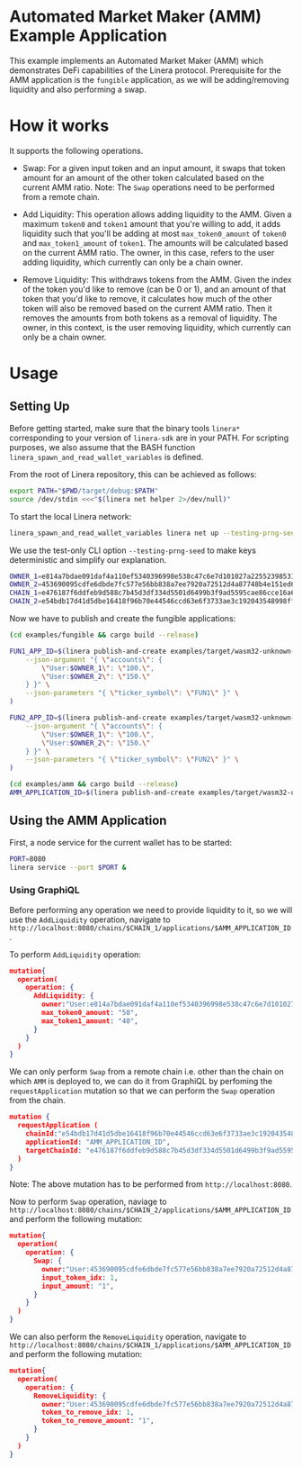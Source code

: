 <!-- cargo-rdme start -->

# Automated Market Maker (AMM) Example Application

This example implements an Automated Market Maker (AMM) which demonstrates DeFi capabilities of the 
Linera protocol. Prerequisite for the AMM application is the `fungible` application, as we will
be adding/removing liquidity and also performing a swap.

# How it works 

It supports the following operations.

- Swap: For a given input token and an input amount, it swaps that token amount for an 
amount of the other token calculated based on the current AMM ratio. Note: The `Swap` operations 
need to be performed from a remote chain.

- Add Liquidity: This operation allows adding liquidity to the AMM. Given a maximum 
`token0` and `token1` amount that you're willing to add, it adds liquidity such that you'll be 
adding at most `max_token0_amount` of `token0` and `max_token1_amount` of `token1`. The amounts 
will be calculated based on the current AMM ratio. The owner, in this case, refers to the user 
adding liquidity, which currently can only be a chain owner.

- Remove Liquidity: This withdraws tokens from the AMM. Given the index of the token you'd 
like to remove (can be 0 or 1), and an amount of that token that you'd like to remove, it calculates 
how much of the other token will also be removed based on the current AMM ratio. Then it removes 
the amounts from both tokens as a removal of liquidity. The owner, in this context, is the user 
removing liquidity, which currently can only be a chain owner.

# Usage

## Setting Up

Before getting started, make sure that the binary tools `linera*` corresponding to
your version of `linera-sdk` are in your PATH. For scripting purposes, we also assume
that the BASH function `linera_spawn_and_read_wallet_variables` is defined.

From the root of Linera repository, this can be achieved as follows:

```bash
export PATH="$PWD/target/debug:$PATH"
source /dev/stdin <<<"$(linera net helper 2>/dev/null)"
```

To start the local Linera network:

```bash
linera_spawn_and_read_wallet_variables linera net up --testing-prng-seed 37
```

We use the test-only CLI option `--testing-prng-seed` to make keys deterministic and simplify our
explanation.

```bash
OWNER_1=e814a7bdae091daf4a110ef5340396998e538c47c6e7d101027a225523985316
OWNER_2=453690095cdfe6dbde7fc577e56bb838a7ee7920a72512d4a87748b4e151ed61
CHAIN_1=e476187f6ddfeb9d588c7b45d3df334d5501d6499b3f9ad5595cae86cce16a65
CHAIN_2=e54bdb17d41d5dbe16418f96b70e44546ccd63e6f3733ae3c192043548998ff3
```

Now we have to publish and create the fungible applications:

```bash
(cd examples/fungible && cargo build --release)

FUN1_APP_ID=$(linera publish-and-create examples/target/wasm32-unknown-unknown/release/fungible_{contract,service}.wasm \
    --json-argument "{ \"accounts\": {
        \"User:$OWNER_1\": \"100.\",
        \"User:$OWNER_2\": \"150.\"
    } }" \
    --json-parameters "{ \"ticker_symbol\": \"FUN1\" }" \
)

FUN2_APP_ID=$(linera publish-and-create examples/target/wasm32-unknown-unknown/release/fungible_{contract,service}.wasm \
    --json-argument "{ \"accounts\": {
        \"User:$OWNER_1\": \"100.\",
        \"User:$OWNER_2\": \"150.\"
    } }" \
    --json-parameters "{ \"ticker_symbol\": \"FUN2\" }" \
)

(cd examples/amm && cargo build --release)
AMM_APPLICATION_ID=$(linera publish-and-create examples/target/wasm32-unknown-unknown/release/amm_{contract,service}.wasm --json-parameters "{\"tokens\":["\"$FUN1_APP_ID\"","\"$FUN2_APP_ID\""]}")
```

## Using the AMM Application

First, a node service for the current wallet has to be started:

```bash
PORT=8080
linera service --port $PORT &
```

### Using GraphiQL

Before performing any operation we need to provide liquidity to it, so we will use the `AddLiquidity` operation,
navigate to `http://localhost:8080/chains/$CHAIN_1/applications/$AMM_APPLICATION_ID`.

To perform `AddLiquidity` operation:

```json
mutation{
  operation(
    operation: {
      AddLiquidity: {
        owner:"User:e814a7bdae091daf4a110ef5340396998e538c47c6e7d101027a225523985316",
        max_token0_amount: "50",
        max_token1_amount: "40",
      }
    }
  )
}
```

We can only perform `Swap` from a remote chain i.e. other than the chain on which `AMM` is deployed to,
we can do it from GraphiQL by perfoming the `requestApplication` mutation so that we can perform the 
`Swap` operation from the chain.

```json
mutation {
  requestApplication (
    chainId:"e54bdb17d41d5dbe16418f96b70e44546ccd63e6f3733ae3c192043548998ff3",
    applicationId: "AMM_APPLICATION_ID",
    targetChainId: "e476187f6ddfeb9d588c7b45d3df334d5501d6499b3f9ad5595cae86cce16a65"
  )
}
```
Note: The above mutation has to be performed from `http://localhost:8080`.

Now to perform `Swap` operation, naviage to `http://localhost:8080/chains/$CHAIN_2/applications/$AMM_APPLICATION_ID` and
perform the following mutation:

```json
mutation{
  operation(
    operation: {
      Swap: {
        owner:"User:453690095cdfe6dbde7fc577e56bb838a7ee7920a72512d4a87748b4e151ed61",
        input_token_idx: 1,
        input_amount: "1",
      }
    }
  )
}
```

We can also perform the `RemoveLiquidity` operation, navigate to `http://localhost:8080/chains/$CHAIN_1/applications/$AMM_APPLICATION_ID` and
perform the following mutation:

```json
mutation{
  operation(
    operation: {
      RemoveLiquidity: {
        owner:"User:453690095cdfe6dbde7fc577e56bb838a7ee7920a72512d4a87748b4e151ed61",
        token_to_remove_idx: 1,
        token_to_remove_amount: "1",
      }
    }
  )
}
```

<!-- cargo-rdme end -->
